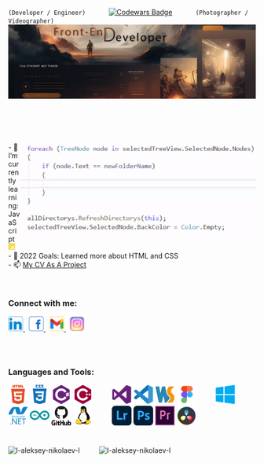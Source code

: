 `(Developer / Engineer)`
&#160;&#160;&#160;&#160;&#160;&#160;&#160;&#160;&#160;&#160;
[![Codewars Badge](https://www.codewars.com/users/Aleksey_Nikolaev/badges/large)](https://www.codewars.com/users/Aleksey_Nikolaev)
&#160;&#160;&#160;&#160;&#160;&#160;&#160;&#160;&#160;&#160;
`(Photographer / Videographer)`
[![MasterHead](/ICONS/Header.png)](https://github.com/l-Aleksey-Nikolaev-l)
<h1></h1>
<br><br>
<img width="480" align="right" src="/ICONS/AVAN.gif" alt="AVAN"/>
<p>
- 🌱 I’m currently learning: JavaScript<img src="ICONS/JS.svg" alt="JavaScript" height="14" width="14"/>
<br>
- 🎯 2022 Goals: Learned more about HTML and CSS
<br>
- 📫 <a href="https://l-aleksey-nikolaev-l.github.io/CV">My CV As A Project</a>
</p>
<br>
    <h3>Connect with me:</h3>
    <p>
        <a href="https://www.linkedin.com/in/aleksey-nikolaev-092881174/" target="blank">
            <img src="/ICONS/LinkedIn.svg" alt="LinkedIn" height="30" width="30" />
        </a>&nbsp;
        <a href="https://www.facebook.com/facebook.client" target="_blank">
            <img src="/ICONS/Facebook.svg" alt="Facebook" height="30" width="30"/>
        </a>&nbsp;
        <a href="mailto:senatorfirst1@gmail.com" target="_blank">
            <img src="/ICONS/Gmail.svg" alt="Gmail" height="30" width="30">
        </a>&nbsp;
        <a href="https://www.instagram.com/mister.nikolson/" target="_blank">
            <img src="/ICONS/Insta.svg" alt="Instagram" height="30" width="30"/>
        </a>
    </p>
    <br>
    <h1></h1>
    <h3>Languages and Tools:</h3>
    <p>
        <img src="/ICONS/HTML5.svg" alt="html5" width="40" height="40"/>
        <img src="/ICONS/CSS3.svg" alt="css3" width="40" height="40"/>
        <img src="/ICONS/CCharp.svg" alt="csharp" width="40" height="40"/>
        <img src="/ICONS/CPP.svg" alt="cplusplus" width="40" height="40"/>
        &#160;&#160;&#160;&#160;&#160;&#160;&#160;&#160;
        <img src="/ICONS/VS.svg" alt="c" width="40" height="40"/>
        <img src="/ICONS/VSCode.svg" alt="c" width="40" height="40"/>
        <img src="/ICONS/WebStorm.svg" alt="c" width="40" height="40"/>
        <img src="/ICONS/Figma.svg" alt="c" width="40" height="40"/>
        &#160;&#160;&#160;&#160;&#160;&#160;&#160;&#160;
        <img src="/ICONS/Windows.svg" alt="Windows" width="40" height="40" />
        <img src="/ICONS/DotNet.svg" alt="dotnet" width="40" height="40" />
        <img src="/ICONS/Arduino.svg" alt="arduino" width="40" height="40" />
        <img src="/ICONS/GitHub.svg" alt="git" width="40" height="40" />
        <img src="/ICONS/Linux.svg" alt="linux" width="40" height="40" />
        &#160;&#160;&#160;&#160;&#160;&#160;&#160;&#160;
        <img src="/ICONS/LR.svg" alt="LightRoom" width="40" height="40" />
        <img src="/ICONS/PS.svg" alt="photoshop" width="40" height="40" />
        <img src="/ICONS/PR.svg" alt="Premiere Pro" width="40" height="40" />
        <img src="/ICONS/DaVinci.svg" alt="DaVinci Resolve" width="40" height="40" />
    </p>
    <h1></h1>
    <p align="left">
        <img height="185" src="https://github-readme-stats.vercel.app/api/top-langs?username=l-aleksey-nikolaev-l&show_icons=true&locale=en&layout=compact" alt="l-aleksey-nikolaev-l"/>
        &#160;&#160;&#160;&#160;&#160;&#160;&#160;&#160;
        <img height="185" src="https://github-readme-streak-stats.herokuapp.com/?user=l-aleksey-nikolaev-l&" alt="l-aleksey-nikolaev-l"/>
    </p>


